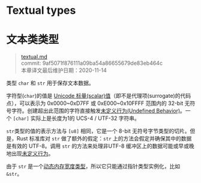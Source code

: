 # Textual types
# 文本类类型

>[textual.md](https://github.com/rust-lang/reference/blob/master/src/types/textual.md)\
>commit: 9af5071f876111a09ba54a86655679de83eb464c \
>本章译文最后维护日期：2020-11-14

类型 `char` 和 `str` 用于保存文本数据。

字符型(`char`)的值是 [Unicode 标量(scalar)值][Unicode scalar value]（即不是代理项(surrogate)的代码点），可以表示为 0x0000~0xD7FF 或 0xE000~0x10FFFF 范围内的 32-bit 无符号字符。创建超出此范围的字符直接触发[未定义行为(Undefined Behavior)][Undefined Behavior]。一个 `[char]` 实际上是长度为1的 UCS-4 / UTF-32 字符串。

`str`类型的值的表示方法与 `[u8]` 相同，它是一个 8-bit 无符号字节类型的切片。但是，Rust 标准库对 `str` 做了额外的假定：`str` 上的方法会假定并确保其中的数据是有效的 UTF-8。调用 `str` 的方法来处理非UTF-8 缓冲区上的数据可能或早或晚地出现[未定义行为][Undefined Behavior]。

由于 `str` 是一个[动态内存宽度类型][dynamically sized type]，所以它只能通过指针类型实例化，比如 `&str`。

[Unicode scalar value]: http://www.unicode.org/glossary/#unicode_scalar_value
[Undefined Behavior]: ../behavior-considered-undefined.md
[dynamically sized type]: ../dynamically-sized-types.md

<!-- 2020-11-12-->
<!-- checked -->
